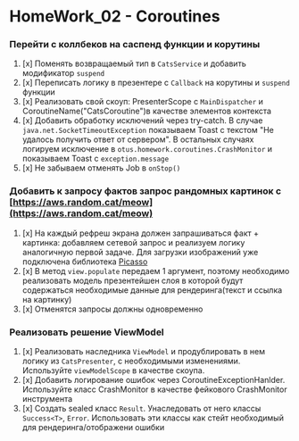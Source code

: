 # HomeWork_02 - Coroutines

### Перейти с коллбеков на саспенд функции и корутины

1. [x] Поменять возвращаемый тип в `CatsService` и добавить модификатор `suspend`
2. [x] Переписать логику в презентере с `Callback` на корутины и `suspend` функции
3. [x] Реализовать свой скоуп: PresenterScope с `MainDispatcher` и CoroutineName("CatsCoroutine")в качестве элементов контекста
4. [x] Добавить обработку исключений через try-catch. В случае `java.net.SocketTimeoutException` показываем Toast с текстом "Не удалось получить ответ от сервером".
   В остальных случаях логируем исключение в `otus.homework.coroutines.CrashMonitor` и показываем Toast с `exception.message`
5. [x] Не забываем отменять Job в `onStop()`

### Добавить к запросу фактов запрос рандомных картинок с [https://aws.random.cat/meow](https://aws.random.cat/meow)

1. [x] На каждый рефреш экрана должен запрашиваться факт + картинка: добавляем сетевой запрос и реализуем логику аналогичную первой задаче.
   Для загрузки изображений уже подключена библиотека [Picasso](https://github.com/square/picasso)
2. [x] В метод `view.populate` передаем 1 аргумент, поэтому необходимо реализовать модель презентейшен
   слоя в которой будут содержаться необходимые данные для рендеринга(текст и ссылка на картинку)
3. [x] Отменятся запросы должны одновременно

### Реализовать решение ViewModel

1. [x] Реализовать наследника `ViewModel` и продублировать в нем логику из `CatsPresenter`,
   с необходимыми изменениями. Используйте `viewModelScope` в качестве скоупа.
2. [x] Добавить логирование ошибок через CoroutineExceptionHanlder. Используйте класс CrashMonitor
   в качестве фейкового CrashMonitor инструмента
3. [x] Создать sealed класс `Result`. Унаследовать от него классы `Success<T>`, `Error`.
   Использовать эти классы как стейт необходимый для рендеринга/отображени ошибки
